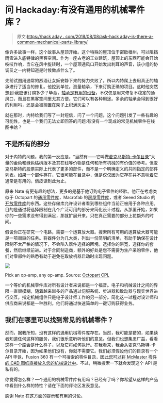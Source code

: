 # 问 Hackaday:有没有通用的机械零件库？

> 原文:[https://hack aday . com/2018/08/08/ask-hack aday-is-there-a-common-mechanical-parts-library/](https://hackaday.com/2018/08/08/ask-hackaday-is-there-a-common-mechanical-parts-library/)

像许多故事一样，这个故事从屋顶开始。这个特殊的屋顶位于密歇根州，可以阻挡雨雪进入底特律的黑客空间。作为一座古老的工业建筑，屋顶上的东西可能会开始吱吱作响，当它在风中旋转时，一个屋顶通风口开始发出刺耳的声音，该小组的协调员之一内特知道是时候做点什么了。

先前试图用通常的烈酒让女妖安静下来的努力失败了，所以内特爬上去用真正的轴承进行了适当的修复。他挖到单位，测量轴承，下来订购正确的项目。这时他突然想到:我应该订购多少？毕竟，[轴承是有用的设备](http://hackaday.com/2018/02/14/mechanisms-bearings/)，不仅仅是用来修复不稳定的通风口，而且在黑客空间里尤其方便，它们可以有各种用途。多余的轴承会得到很好的利用吗，还是会被搁置在架子上积满灰尘？

就在那时，内特给我们写了一封短信，问了一个问题，这个问题引发了一些有趣的可能性，也是一个我们无法立即回答的问题:有没有一个现成的常见机械零件在线图书馆？

## 不是所有的部分

对于内特的问题，我的第一反应是，“当然有——它叫做[麦克马斯特-卡尔目录](http://hackaday.com/2017/09/13/noobs-guide-to-mcmaster-carr/)”大量的金色和绿色枯树版本及其在线等价物是任何和所有机械的有价值的参考。但麦克马斯特的股票实际上代表了更多的部件，而不是一个明确定义的共同指定的部件列表。如果一个部件存在，它很可能在目录中，但是仅仅因为它存在并不意味着它通常是有用的。俏皮话到此为止。

原来 Nate 有更有趣的想法，更多的是基于他订购电子零件的经验。他正在考虑类似于 Octopart 的[通用零件库](https://octopart.com/common-parts-library)，Macrofab 的[房屋零件库](https://factory.macrofab.com/parts)，或者 Seeed Studio 的[开放零件库](https://www.seeedstudio.com/opl.html)的东西。这些存储库允许设计者看到哪些组件当前正被用于各种应用。目的是通过将选择限制在几个广泛可用的部分来简化设计过程。从那里开始，如果你的一些需求没有得到满足，那就扩展开来，只在真正需要的部分上花额外的时间。

假设你正在研究一个电路，需要一个运算放大器。搜索所有可用的运算放大器可能是一项艰巨的任务。将器件分为几大类，列出一份简明的清单，有助于确保在设计限制不太严格的情况下，不会陷入器件选择的困境。选择你的带宽，选择你的套餐，然后继续前进。对于合同制造商，额外的好处是您不需要为生产采购零件，他们对零部件的熟悉有助于避免在取放机器启动时出现问题。

[![](../Images/6ac21e9145b5fe80ebcb0da0c4c91483.png)](https://hackaday.com/wp-content/uploads/2018/07/octopart.png)

Pick an op-amp, any op-amp. Source: [Octopart CPL](https://octopart.com/common-parts-library#OpAmps)

一个等价的机械零件库对所有设计者来说都是一个福音。电子和机械设计之间的界限一直很模糊，随着越来越多的产品通过伺服系统、步进器和致动器与现实世界进行交互，指定机械组件只是电子设计师工作的另一部分。简化这一过程对设计师和供应商来说都是一种胜利，他们将通过快速简单的一键订购获得业务。

## 我们在哪里可以找到常见的机械零件？

然而，据我所知，没有这样的通用机械零件库存在。当然，我可能是错的，如果读者知道任何这样的服务，我们很乐意听听他们的意见。但我们也想集思广益，看看这样一个库会是什么样子，以及它将如何执行。在我看来，我会从麦克马斯特-卡尔目录开始，因为如果他们没有，你就不需要它。我们必须假设他们的目录有一个 API 毕竟，Fusion 360 有一个可搜索的零件目录，因此[您可以将 McMaster 零件的 CAD 图纸直接放入您的机械设计中](http://hackaday.com/2018/01/23/3d-printed-desk-harnesses-the-power-of-fusion-360-and-mcmaster-carr/)。不过，稍微搜索一下就会发现这个 API 是私有的。

你觉得怎么样？一个通用的机械零件库有用吗？已经有了吗？你希望从这样的产品中看到什么样的特性？请在下面的评论区发表意见。

感谢 Nate 在这方面的提示和有用的讨论。